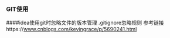 ### GIT使用

####idea使用git时忽略文件的版本管理
 .gitignore忽略规则
 参考链接https://www.cnblogs.com/kevingrace/p/5690241.html